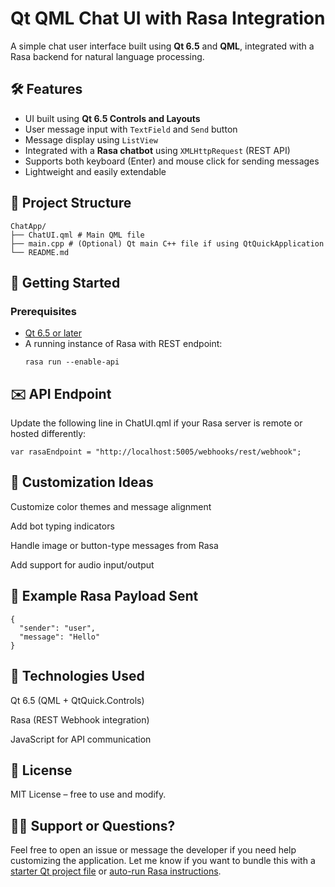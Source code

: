 # Qt QML Chat UI with Rasa Integration

A simple chat user interface built using **Qt 6.5** and **QML**, integrated with a Rasa backend for natural language processing.

## 🛠️ Features

- UI built using **Qt 6.5 Controls and Layouts**
- User message input with `TextField` and `Send` button
- Message display using `ListView`
- Integrated with a **Rasa chatbot** using `XMLHttpRequest` (REST API)
- Supports both keyboard (Enter) and mouse click for sending messages
- Lightweight and easily extendable

## 📁 Project Structure
```
ChatApp/
├── ChatUI.qml # Main QML file
├── main.cpp # (Optional) Qt main C++ file if using QtQuickApplication
└── README.md
```

## 🚀 Getting Started

### Prerequisites

- [Qt 6.5 or later](https://www.qt.io/download)
- A running instance of Rasa with REST endpoint:
  ```
  rasa run --enable-api
  ```
  
## ✉️ API Endpoint
Update the following line in ChatUI.qml if your Rasa server is remote or hosted differently:
  ```
  var rasaEndpoint = "http://localhost:5005/webhooks/rest/webhook";
  ```

## 🔧 Customization Ideas
Customize color themes and message alignment

Add bot typing indicators

Handle image or button-type messages from Rasa

Add support for audio input/output

## 📌 Example Rasa Payload Sent
```
{
  "sender": "user",
  "message": "Hello"
}
```

## 🧠 Technologies Used
Qt 6.5 (QML + QtQuick.Controls)

Rasa (REST Webhook integration)

JavaScript for API communication

## 📃 License
MIT License – free to use and modify.

## 🙋‍♂️ Support or Questions?
Feel free to open an issue or message the developer if you need help customizing the application.
Let me know if you want to bundle this with a [starter Qt project file](f) or [auto-run Rasa instructions](f).
